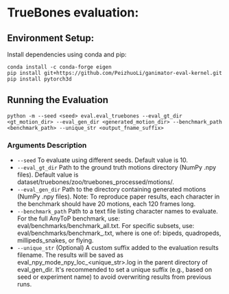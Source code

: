 # TrueBones evaluation:

## Environment Setup:
Install dependencies using conda and pip:
```
conda install -c conda-forge eigen
pip install git+https://github.com/PeizhuoLi/ganimator-eval-kernel.git
pip install pytorch3d
```

## Running the Evaluation
```
python -m --seed <seed> eval.eval_truebones --eval_gt_dir <gt_motion_dir> --eval_gen_dir <generated_motion_dir> --benchmark_path <benchmark_path> --unique_str <output_fname_suffix>

```
### Arguments Description
* `--seed` To evaluate using different seeds. Default value is 10. 
* `--eval_gt_dir` Path to the ground truth motions directory (NumPy .npy files). Default value is dataset/truebones/zoo/truebones_processed/motions/.
* `--eval_gen_dir` Path to the directory containing generated motions (NumPy .npy files).
Note: To reproduce paper results, each character in the benchmark should have 20 motions, each 120 frames long.
* `--benchmark_path` Path to a text file listing character names to evaluate.
For the full AnyToP benchmark, use: eval/benchmarks/benchmark_all.txt. For specific subsets, use: eval/benchmarks/benchmark_<subset>.txt, 
where <subset> is one of: bipeds, quadropeds, millipeds_snakes, or flying.
* `--unique_str` (Optional) A custom suffix added to the evaluation results filename.
The results will be saved as eval_npy_mode_npy_loc_<unique_str>.log in the parent directory of eval_gen_dir. It's recommended to set a unique suffix (e.g., based on seed or experiment name) to avoid overwriting results from previous runs.

